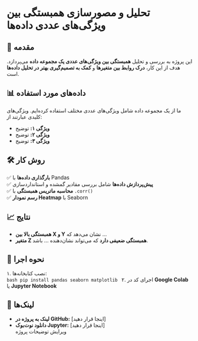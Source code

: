 
# تحلیل و مصورسازی همبستگی بین ویژگی‌های عددی داده‌ها

## 📌 مقدمه  
این پروژه به بررسی و تحلیل **همبستگی بین ویژگی‌های عددی یک مجموعه داده** می‌پردازد. هدف از این کار، **درک روابط بین متغیرها** و **کمک به تصمیم‌گیری بهتر در تحلیل داده‌ها** است.

## 📊 داده‌های مورد استفاده  
ما از یک مجموعه داده شامل ویژگی‌های عددی مختلف استفاده کرده‌ایم. ویژگی‌های کلیدی عبارتند از:  
- **ویژگی ۱:** توضیح  
- **ویژگی ۲:** توضیح  
- **ویژگی ۳:** توضیح  

## 🛠 روش کار  
✅ **بارگذاری داده‌ها** با Pandas  
✅ **پیش‌پردازش داده‌ها** شامل بررسی مقادیر گمشده و استانداردسازی  
✅ **محاسبه ماتریس همبستگی** با `.corr()`  
✅ **رسم نمودار Heatmap** با Seaborn  

## 📈 نتایج  
- **همبستگی بالا بین X و Y** نشان می‌دهد که ...  
- **متغیر Z همبستگی ضعیفی دارد** که می‌تواند نشان‌دهنده ... باشد.  

## 🚀 نحوه اجرا  
۱. نصب کتابخانه‌ها:  
    ```bash
    pip install pandas seaborn matplotlib
    ```
۲. اجرای کد در **Google Colab** یا **Jupyter Notebook**  

## 🔗 لینک‌ها  
- **لینک به پروژه در GitHub:** [اینجا قرار دهید]  
- **دانلود نوت‌بوک Jupyter:** [اینجا قرار دهید]  
ویرایش توضیحات پروژه 
